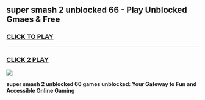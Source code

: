 
## super smash 2 unblocked 66 - Play Unblocked Gmaes & Free
<h3>
<a href="https://news.freeplayer.one?title=super_smash_2_unblocked_66&ref=23F">CLICK TO PLAY</a></h3>
<hr>

<h3>
<a href="https://news.freeplayer.one?title=super_smash_2_unblocked_66&ref=23F">CLICK 2 PLAY</a>
  
</h3>

<a href="https://news.freeplayer.one?title=super_smash_2_unblocked_66&ref=23F/"><img src="https://clearcache.store/games.png"></a>


**super smash 2 unblocked 66 games unblocked: Your Gateway to Fun and Accessible Online Gaming**
